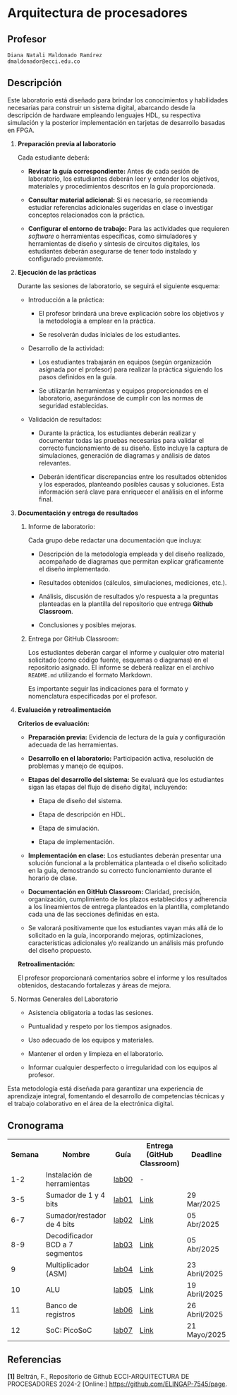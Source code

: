 # Arquitectura de procesadores

## Profesor
```
Diana Natali Maldonado Ramírez
dmaldonador@ecci.edu.co
```

## Descripción 

Este laboratorio está diseñado para brindar los conocimientos y habilidades necesarias para construir un sistema digital, abarcando desde la descripción de hardware empleando lenguajes HDL, su respectiva simulación y la posterior implementación en tarjetas de desarrollo basadas en FPGA.


1. **Preparación previa al laboratorio**

    Cada estudiante deberá:

    * **Revisar la guía correspondiente:** Antes de cada sesión de laboratorio, los estudiantes deberán leer y entender los objetivos, materiales y procedimientos descritos en la guía proporcionada.

    * **Consultar material adicional:** Si es necesario, se recomienda estudiar referencias adicionales sugeridas en clase o investigar conceptos relacionados con la práctica.

    * **Configurar el entorno de trabajo:** Para las actividades que requieren *software* o herramientas específicas, como simuladores y herramientas de diseño y síntesis de circuitos digitales, los estudiantes deberán asegurarse de tener todo instalado y configurado previamente.

2. **Ejecución de las prácticas**

    Durante las sesiones de laboratorio, se seguirá el siguiente esquema:

    * Introducción a la práctica:

      * El profesor brindará una breve explicación sobre los objetivos y la metodología a emplear en la práctica.

      * Se resolverán dudas iniciales de los estudiantes.

    * Desarrollo de la actividad:

      * Los estudiantes trabajarán en equipos (según organización asignada por el profesor) para realizar la práctica siguiendo los pasos definidos en la guía.

      * Se utilizarán herramientas y equipos proporcionados en el laboratorio, asegurándose de cumplir con las normas de seguridad establecidas.

    * Validación de resultados:

      * Durante la práctica, los estudiantes deberán realizar y documentar todas las pruebas necesarias para validar el correcto funcionamiento de su diseño. Esto incluye la captura de simulaciones, generación de diagramas y análisis de datos relevantes.

      * Deberán identificar discrepancias entre los resultados obtenidos y los esperados, planteando posibles causas y soluciones. Esta información será clave para enriquecer el análisis en el informe final.

3. **Documentación y entrega de resultados**

   1. Informe de laboratorio:

      Cada grupo debe redactar una documentación que incluya:

      * Descripción de la metodología empleada y del diseño realizado, acompañado de diagramas que permitan explicar gráficamente el diseño implementado. 

      * Resultados obtenidos (cálculos, simulaciones, mediciones, etc.).

      * Análisis, discusión de resultados y/o respuesta a la preguntas planteadas en la plantilla del repositorio que entrega **Github Classroom**.

      * Conclusiones y posibles mejoras.

    2. Entrega por GitHub Classroom:

        Los estudiantes deberán cargar el informe y cualquier otro material solicitado (como código fuente, esquemas o diagramas) en el repositorio asignado. El informe se deberá realizar en el archivo ```README.md``` utilizando el formato Markdown.

        Es importante seguir las indicaciones para el formato y nomenclatura especificadas por el profesor.

4. **Evaluación y retroalimentación**

    **Criterios de evaluación:**

    * **Preparación previa:** Evidencia de lectura de la guía y configuración adecuada de las herramientas.

    * **Desarrollo en el laboratorio:** Participación activa, resolución de problemas y manejo de equipos.

    * **Etapas del desarrollo del sistema:** Se evaluará que los estudiantes sigan las etapas del flujo de diseño digital, incluyendo:

      * Etapa de diseño del sistema.

      * Etapa de descripción en HDL.

      * Etapa de simulación.

      * Etapa de implementación.

    * **Implementación en clase:** Los estudiantes deberán presentar una solución funcional a la problemática planteada o el diseño solicitado en la guía, demostrando su correcto funcionamiento durante el horario de clase.

    * **Documentación en GitHub Classroom:** Claridad, precisión, organización, cumplimiento de los plazos establecidos y adherencia a los lineamientos de entrega planteados en la plantilla, completando cada una de las secciones definidas en esta.

    * Se valorará positivamente que los estudiantes vayan más allá de lo solicitado en la guía, incorporando mejoras, optimizaciones, características adicionales y/o realizando un análisis más profundo del diseño propuesto.

    **Retroalimentación:**

      El profesor proporcionará comentarios sobre el informe y los resultados obtenidos, destacando fortalezas y áreas de mejora.

5. Normas Generales del Laboratorio

    * Asistencia obligatoria a todas las sesiones.

    * Puntualidad y respeto por los tiempos asignados.

    * Uso adecuado de los equipos y materiales.

    * Mantener el orden y limpieza en el laboratorio.

    * Informar cualquier desperfecto o irregularidad con los equipos al profesor.

Esta metodología está diseñada para garantizar una experiencia de aprendizaje integral, fomentando el desarrollo de competencias técnicas y el trabajo colaborativo en el área de la electrónica digital.


<!-- 
### Laboratorios

1. [Sumador de 1 bit](./laboratorios/1_sum1b/README.md).

2. [Sumador de 4 bits](./laboratorios/2_sum4b/README.md).

3. [Multiplicador](./laboratorios/3_multiplicador/README.md).

4. [Restador](./laboratorios/4_restador/README.md).

5. [BCD a 7 segmentos](./laboratorios/5_BCD2Sseg/README.md).

6. [ALU](./laboratorios/6_ALU/README.md). -->



## Cronograma

<table>
  <tr>
    <th>Semana</th>
    <th>Nombre</th>
    <th>Guía</th>
    <th>Entrega (GitHub Classroom)</th>
    <th>Deadline</th>
  </tr>
  <tr>
    <td>1-2</td>
    <td>Instalación de herramientas</td>
    <td><a href="/laboratorios/0_lab0/README.md">lab00</a></td>
    <td>-</td>
  </tr>
  <tr>
    <td>3-5</td>
    <td>Sumador de 1 y 4 bits</td>
    <td><a href="/laboratorios/1_sum1b_4b/README.md">lab01</a></td>
    <td><a href="https://classroom.github.com/a/XkiAIK8j">Link </a></td>
    <td>29 Mar/2025</td>
  </tr>
  <tr>
    <td>6-7</td>
    <td>Sumador/restador de 4 bits  </td>
    <td><a href="/laboratorios/2_restador/README.md">lab02</a></td>
    <td><a href="https://classroom.github.com/a/RU0P2jDN">Link </a></td>
    <td>05 Abr/2025</td>
  </tr>
  <tr>
    <td>8-9</td>
    <td>Decodificador BCD a 7 segmentos</td>
    <td><a href="/laboratorios/3_display_7seg/README.md">lab03</a></td>
    <td><a href="https://classroom.github.com/a/KTTjBriV">Link </a></td>
    <td>05 Abr/2025</td>
  </tr>
  <tr>
    <td>9</td>
    <td>Multiplicador (ASM)</td>
    <td><a href="/laboratorios/4_multiplicador/README.md">lab04</a></td>
    <td><a href="https://classroom.github.com/a/ioxjCYGa">Link </a></td>
    <td>23 Abril/2025</td>
  </tr>
  <tr>
    <td>10</td>
    <td>ALU</td>
    <td><a href="">lab05</a></td>
    <td><a href="https://classroom.github.com/a/8vvjtaRk">Link </a></td>
    <td>19 Abril/2025</td>
  </tr>
  <tr>
    <td>11</td>
    <td>Banco de registros</td>
    <td><a href="">lab06</a></td>
    <td><a href="https://classroom.github.com/a/Or3thszX">Link </a></td>
    <td>26 Abril/2025</td>
  </tr>
  <tr>
    <td>12</td>
    <td>SoC: PicoSoC</td>
    <td><a href="/laboratorios/7_PICOSOC/README.md">lab07</a></td>
    <td><a href="https://classroom.github.com/a/FDYKXWs4">Link </a></td>
    <td>21 Mayo/2025</td>
  </tr>


</table>




## Referencias

**[1]** Beltrán, F., Repositorio de Github ECCI-ARQUITECTURA DE PROCESADORES 2024-2 [Online:] https://github.com/ELINGAP-7545/page.

